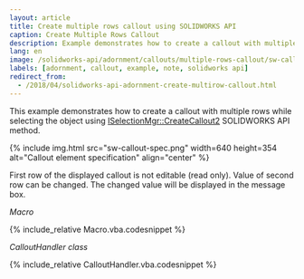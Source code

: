 ```yaml
---
layout: article
title: Create multiple rows callout using SOLIDWORKS API
caption: Create Multiple Rows Callout
description: Example demonstrates how to create a callout with multiple rows from the selection in SOLIDWORKS API
lang: en
image: /solidworks-api/adornment/callouts/multiple-rows-callout/sw-callout-spec.png
labels: [adornment, callout, example, note, solidworks api]
redirect_from:
  - /2018/04/solidworks-api-adornment-create-multirow-callout.html
---
```

This example demonstrates how to create a callout with multiple rows while selecting the object using [ISelectionMgr::CreateCallout2](http://help.solidworks.com/2018/english/api/sldworksapi/solidworks.interop.sldworks~solidworks.interop.sldworks.iselectionmgr~createcallout2.html) SOLIDWORKS API method.

{% include img.html src="sw-callout-spec.png" width=640 height=354 alt="Callout element specification" align="center" %}

First row of the displayed callout is not editable (read only). Value of second row can be changed. The changed value will be displayed in the message box.

*Macro*

{% include_relative Macro.vba.codesnippet %}

*CalloutHandler class*

{% include_relative CalloutHandler.vba.codesnippet %}
